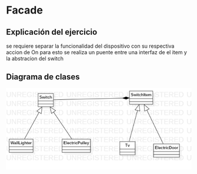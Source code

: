 # Facade

## Explicación del ejercicio

se requiere separar la funcionalidad del dispositivo con su respectiva accion de On para esto se realiza un puente entre una interfaz de el item y la abstracion del switch

## Diagrama de clases

![Diagrama de clases](./class.png)